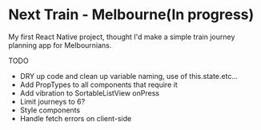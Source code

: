 # Next Train - Melbourne(In progress)
My first React Native project, thought I'd make a simple train journey planning app for Melbournians.

TODO
- DRY up code and clean up variable naming, use of this.state.etc...
- Add PropTypes to all components that require it
- Add vibration to SortableListView onPress
- Limit journeys to 6?
- Style components
- Handle fetch errors on client-side
